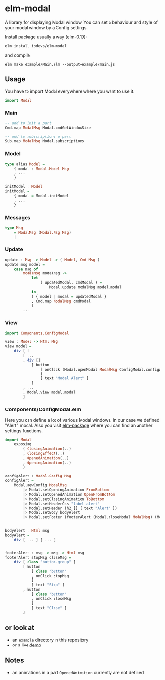 # elm-modal
A library for displaying Modal window. You can set a behaviour and style of your modal window by a Config settings.

Install package usually a way (elm-0.19):
```
elm install iodevs/elm-modal
```

and compile
```
elm make example/Main.elm --output=example/main.js
```


## Usage
You have to import Modal everywhere where you want to use it.
```haskell
import Modal
```

### Main
```haskell
-- add to init a part
Cmd.map ModalMsg Modal.cmdGetWindowSize

-- add to subscriptions a part
Sub.map ModalMsg Modal.subscriptions
```

### Model
```haskell
type alias Model =
    { modal : Modal.Model Msg
    , ...
    }

initModel : Model
initModel =
    { modal = Modal.initModel
    , ...
    }
```

### Messages
```haskell
type Msg
    = ModalMsg (Modal.Msg Msg)
    | ...
```

### Update
```haskell
update : Msg -> Model -> ( Model, Cmd Msg )
update msg model =
    case msg of
        ModalMsg modalMsg ->
            let
                ( updatedModal, cmdModal ) =
                    Modal.update modalMsg model.modal
            in
            ( { model | modal = updatedModal }
            , Cmd.map ModalMsg cmdModal
            )
        ...
```

### View
```haskell
import Components.ConfigModal

view : Model -> Html Msg
view model =
    div [ ]
        [ ...
        , div []
            [ button
                [ onClick (Modal.openModal ModalMsg ConfigModal.configAlert)
                ]
                [ text "Modal Alert" ]
            ]
        , ...
        , Modal.view model.modal
        ]
```

### Components/ConfigModal.elm
Here you can define a lot of various Modal windows. In our case we defined "Alert" modal. Also you visit [elm-package](https://package.elm-lang.org/packages/iodevs/elm-history/latest/) where you can find an another settings functions.

```haskell
import Modal
    exposing
        ( ClosingAnimation(..)
        , ClosingEffect(..)
        , OpenedAnimation(..)
        , OpeningAnimation(..)
        )

configAlert : Modal.Config Msg
configAlert =
    Modal.newConfig ModalMsg
        |> Modal.setOpeningAnimation FromBottom
        |> Modal.setOpenedAnimation OpenFromBottom
        |> Modal.setClosingAnimation ToBottom
        |> Modal.setHeaderCss "label alert"
        |> Modal.setHeader (h2 [] [ text "Alert" ])
        |> Modal.setBody bodyAlert
        |> Modal.setFooter (footerAlert (Modal.closeModal ModalMsg) (Modal.closeModal ModalMsg))


bodyAlert : Html msg
bodyAlert =
    div [ ... ] [ ... ]


footerAlert : msg -> msg -> Html msg
footerAlert stopMsg closeMsg =
    div [ class "button-group" ]
        [ button
            [ class "button"
            , onClick stopMsg
            ]
            [ text "Stop" ]
        , button
            [ class "button"
            , onClick closeMsg
            ]
            [ text "Close" ]
        ]
```

## or look at
* an `example` directory in this repository
* or a live [demo](https://iodevs.github.io/elm-modal)


## Notes
* an animations in a part `OpenedAnimation` currently are not defined